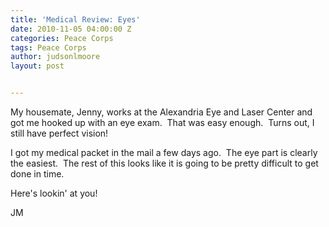 ```yaml
---
title: 'Medical Review: Eyes'
date: 2010-11-05 04:00:00 Z
categories: Peace Corps
tags: Peace Corps
author: judsonlmoore
layout: post


---
```


My housemate, Jenny, works at the Alexandria Eye and Laser Center and got me hooked up with an eye exam.  That was easy enough.  Turns out, I still have perfect vision!

I got my medical packet in the mail a few days ago.  The eye part is clearly the easiest.  The rest of this looks like it is going to be pretty difficult to get done in time.

Here's lookin' at you!

JM
